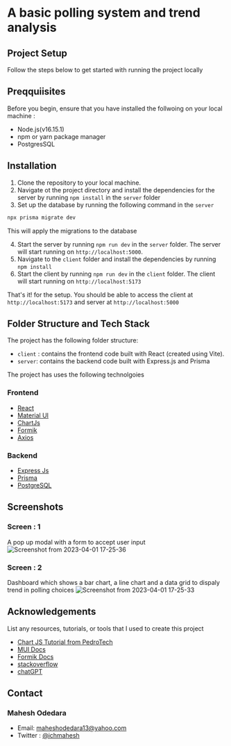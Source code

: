 # A basic polling system and trend analysis

## Project Setup

Follow the steps below to get started with running the project locally

## Preqquiisites

Before you begin, ensure that you have installed the follwoing on your local machine : 

- Node.js(v16.15.1)
- npm or yarn package manager
- PostgresSQL

## Installation

1. Clone the repository to your local machine.
2. Navigate ot the project directory and install the dependencies for the server by running  `npm install` in the `server` folder
3. Set up the database by running the following command in the `server`
```bash
npx prisma migrate dev
```
This will apply the migrations to the database

4. Start the server by running `npm run dev` in the `server` folder. The server will start running on  `http://localhost:5000`.
5. Navigate to the `client` folder and install the dependencies by running `npm install`
6. Start the client by running `npm run dev` in the `client` folder. The client will start running on `http://localhost:5173`

That's it! for the setup. You should be able to access the client at `http://localhost:5173` and server at `http://localhost:5000`

## Folder Structure and Tech Stack

The project has the following folder structure: 

- `client` : contains the frontend code built with React (created using Vite).
- `server`: contains the backend code built with Express.js and Prisma

The project has uses the following technolgoies

### Frontend

- [React](https://react.dev)
- [Material UI](https://mui.com/)
- [ChartJs](https://www.chartjs.org/)
- [Formik](https://formik.org/)
- [Axios](https://axios-http.com/docs/intro)

### Backend

- [Express Js](https://expressjs.com/)
- [Prisma](https://www.prisma.io/)
- [PostgreSQL](https://www.postgresql.org/)

## Screenshots

### Screen : 1
A pop up modal with a form to accept user input
![Screenshot from 2023-04-01 17-25-36](https://user-images.githubusercontent.com/68990762/229287291-39dd1908-c5a3-4a58-beda-368554234ed0.png)


### Screen : 2
Dashboard which shows a bar chart, a line chart and a data grid to dispaly trend in polling choices
![Screenshot from 2023-04-01 17-25-33](https://user-images.githubusercontent.com/68990762/229287295-96c8dba8-dc73-4a47-b726-7277c092b592.png)



## Acknowledgements
List any resources, tutorials, or tools that I used to create this project

- [Chart JS Tutorial from  PedroTech](https://www.youtube.com/watch?v=RF57yDglDfE)
- [MUI Docs](https://mui.com/material-ui/getting-started/overview/)
- [Formik Docs](https://formik.org/docs/overview)
- [stackoverflow](https://stackoverflow.com)
- [chatGPT](https://chat.openai.com)

## Contact

### Mahesh Odedara 
- Email: maheshodedara13@yahoo.com
- Twitter : [@ichmahesh](https://twitter.com/ichmahesh)


